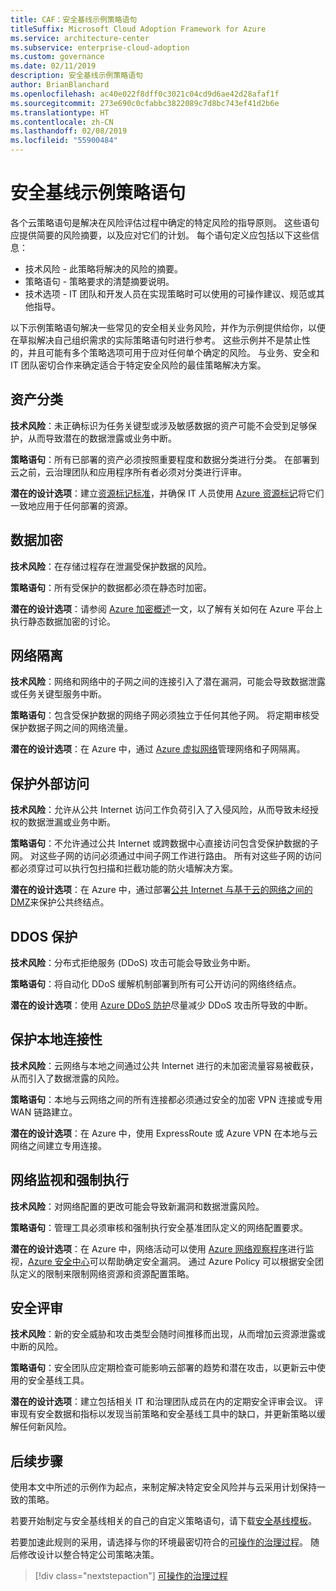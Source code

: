 ```yaml
---
title: CAF：安全基线示例策略语句
titleSuffix: Microsoft Cloud Adoption Framework for Azure
ms.service: architecture-center
ms.subservice: enterprise-cloud-adoption
ms.custom: governance
ms.date: 02/11/2019
description: 安全基线示例策略语句
author: BrianBlanchard
ms.openlocfilehash: ac40e022f8dff0c3021c04cd9d6ae42d28afaf1f
ms.sourcegitcommit: 273e690c0cfabbc3822089c7d8bc743ef41d2b6e
ms.translationtype: HT
ms.contentlocale: zh-CN
ms.lasthandoff: 02/08/2019
ms.locfileid: "55900484"
---
```

# <a name="security-baseline-sample-policy-statements"></a>安全基线示例策略语句

各个云策略语句是解决在风险评估过程中确定的特定风险的指导原则。 这些语句应提供简要的风险摘要，以及应对它们的计划。 每个语句定义应包括以下这些信息：

- 技术风险 - 此策略将解决的风险的摘要。
- 策略语句 - 策略要求的清楚摘要说明。
- 技术选项 - IT 团队和开发人员在实现策略时可以使用的可操作建议、规范或其他指导。

以下示例策略语句解决一些常见的安全相关业务风险，并作为示例提供给你，以便在草拟解决自己组织需求的实际策略语句时进行参考。 这些示例并不是禁止性的，并且可能有多个策略选项可用于应对任何单个确定的风险。 与业务、安全和 IT 团队密切合作来确定适合于特定安全风险的最佳策略解决方案。  

## <a name="asset-classification"></a>资产分类

**技术风险**：未正确标识为任务关键型或涉及敏感数据的资产可能不会受到足够保护，从而导致潜在的数据泄露或业务中断。

**策略语句**：所有已部署的资产必须按照重要程度和数据分类进行分类。 在部署到云之前，云治理团队和应用程序所有者必须对分类进行评审。

**潜在的设计选项**：建立[资源标记标准](../../decision-guides/resource-tagging/overview.md)，并确保 IT 人员使用 [Azure 资源标记](/azure/azure-resource-manager/resource-group-using-tags)将它们一致地应用于任何部署的资源。

## <a name="data-encryption"></a>数据加密

**技术风险**：在存储过程存在泄漏受保护数据的风险。

**策略语句**：所有受保护的数据都必须在静态时加密。

**潜在的设计选项**：请参阅 [Azure 加密概述](/azure/security/security-azure-encryption-overview)一文，以了解有关如何在 Azure 平台上执行静态数据加密的讨论。  

## <a name="network-isolation"></a>网络隔离

**技术风险**：网络和网络中的子网之间的连接引入了潜在漏洞，可能会导致数据泄露或任务关键型服务中断。

**策略语句**：包含受保护数据的网络子网必须独立于任何其他子网。 将定期审核受保护数据子网之间的网络流量。

**潜在的设计选项**：在 Azure 中，通过 [Azure 虚拟网络](/azure/virtual-network/virtual-networks-overview)管理网络和子网隔离。

## <a name="secure-external-access"></a>保护外部访问

**技术风险**：允许从公共 Internet 访问工作负荷引入了入侵风险，从而导致未经授权的数据泄漏或业务中断。

**策略语句**：不允许通过公共 Internet 或跨数据中心直接访问包含受保护数据的子网。 对这些子网的访问必须通过中间子网工作进行路由。 所有对这些子网的访问都必须穿过可以执行包扫描和拦截功能的防火墙解决方案。

**潜在的设计选项**：在 Azure 中，通过部署[公共 Internet 与基于云的网络之间的 DMZ](/azure/architecture/reference-architectures/dmz/secure-vnet-dmz)来保护公共终结点。

## <a name="ddos-protection"></a>DDOS 保护

**技术风险**：分布式拒绝服务 (DDoS) 攻击可能会导致业务中断。

**策略语句**：将自动化 DDoS 缓解机制部署到所有可公开访问的网络终结点。

**潜在的设计选项**：使用 [Azure DDoS 防护](/azure/virtual-network/ddos-protection-overview)尽量减少 DDoS 攻击所导致的中断。

## <a name="secure-on-premises-connectivity"></a>保护本地连接性

**技术风险**：云网络与本地之间通过公共 Internet 进行的未加密流量容易被截获，从而引入了数据泄露的风险。

**策略语句**：本地与云网络之间的所有连接都必须通过安全的加密 VPN 连接或专用 WAN 链路建立。

**潜在的设计选项**：在 Azure 中，使用 ExpressRoute 或 Azure VPN 在本地与云网络之间建立专用连接。

## <a name="network-monitoring-and-enforcement"></a>网络监视和强制执行

**技术风险**：对网络配置的更改可能会导致新漏洞和数据泄露风险。

**策略语句**：管理工具必须审核和强制执行安全基准团队定义的网络配置要求。

**潜在的设计选项**：在 Azure 中，网络活动可以使用 [Azure 网络观察程序](/azure/network-watcher/network-watcher-monitoring-overview)进行监视，[Azure 安全中心](/azure/security-center/security-center-network-recommendations)可以帮助确定安全漏洞。 通过 Azure Policy 可以根据安全团队定义的限制来限制网络资源和资源配置策略。

## <a name="security-review"></a>安全评审

**技术风险**：新的安全威胁和攻击类型会随时间推移而出现，从而增加云资源泄露或中断的风险。

**策略语句**：安全团队应定期检查可能影响云部署的趋势和潜在攻击，以更新云中使用的安全基线工具。

**潜在的设计选项**：建立包括相关 IT 和治理团队成员在内的定期安全评审会议。 评审现有安全数据和指标以发现当前策略和安全基线工具中的缺口，并更新策略以缓解任何新风险。

## <a name="next-steps"></a>后续步骤

使用本文中所述的示例作为起点，来制定解决特定安全风险并与云采用计划保持一致的策略。

若要开始制定与安全基线相关的自己的自定义策略语句，请下载[安全基线模板](template.md)。

若要加速此规则的采用，请选择与你的环境最密切符合的[可操作的治理过程](../journeys/overview.md)。 随后修改设计以整合特定公司策略决策。

> [!div class="nextstepaction"]
> [可操作的治理过程](../journeys/overview.md)
